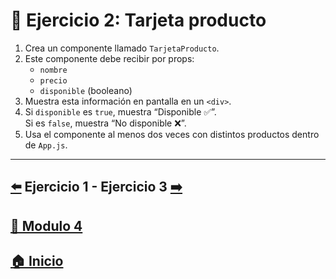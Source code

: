 # 🎯 Ejercicio 2: Tarjeta producto

1. Crea un componente llamado `TarjetaProducto`.
2. Este componente debe recibir por props:
   - `nombre`
   - `precio`
   - `disponible` (booleano)
3. Muestra esta información en pantalla en un `<div>`.
4. Si `disponible` es `true`, muestra “Disponible ✅”.  
   Si es `false`, muestra “No disponible ❌”.
5. Usa el componente al menos dos veces con distintos productos dentro de `App.js`.

---

##  [⬅️](../Ejercicios/Ejercicio_1.md) Ejercicio 1 - Ejercicio 3 [➡️](./Ejercicio_3.md)

## [📄 Modulo 4](../Modulo_4.md) 

## [🏠 Inicio](../../README.md) 
